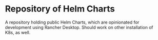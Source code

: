 # Repository of Helm Charts

A repository holding public Helm Charts, which are opinionated for development using Rancher Desktop. Should work on other installation of K8s, as well.
